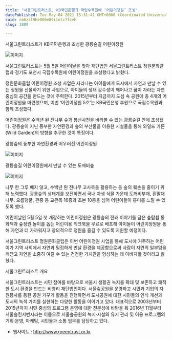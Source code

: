 ```yaml
---
title: "서울그린트러스트, KB국민은행과 국립수목원에 ‘어린이정원’ 조성"
datePublished: Tue May 04 2021 15:31:41 GMT+0000 (Coordinated Universal Time)
cuid: cm6zzl9he000e09iielc7fcvh
slug: 1809

---
```



서울그린트러스트가 KB국민은행과 조성한 광릉숲길 어린이정원

![이미지](https://cdn.hashnode.com/res/hashnode/image/upload/v1739248391497/ff0ba0bd-dc3d-465f-bb90-92315f5c92c1.jpeg)

서울그린트러스트는 5월 5일 어린이날을 맞아 재단법인 서울그린트러스트 정원문화클럽과 경기도 포천시 국립수목원에 어린이정원을 조성했다고 밝혔다.

정원문화클럽 어린이정원 조성 사업은 자라나는 아이들에게 도시에서 자연과 만날 수 있는 정원을 선물하기 위한 사업으로, 아이들의 생태 감수성이 깨어나고 꿈이 자라는 자연 중심의 공간을 만드는 것에 주력한다. 2015년부터 지금까지 도심 속 공원에 총 4개의 어린이정원을 마련했으며, 이번 ‘어린이정원 5호’는 KB국민은행 후원으로 국립수목원과 함께 조성했다.

어린이정원은 수백년 된 전나무 숲과 봉선사천을 바라볼 수 있는 광릉숲길 안에 조성됐다. 광릉숲이 지닌 풍부한 자연환경과 숲의 부산물을 이용한 시설물을 통해 와일드 가든(Wild Garden)의 방향을 추구한 것이 특징이다.

광릉숲의 풍부한 자연환경과 어우러진 어린이정원

![이미지](https://cdn.hashnode.com/res/hashnode/image/upload/v1739248394189/3dbdebf3-8a42-4c84-b547-3df0b3c74328.jpeg)

광릉숲길 어린이정원에서 만날 수 있는 도깨비숲

![이미지](https://cdn.hashnode.com/res/hashnode/image/upload/v1739248397015/15c0d09d-56a8-457b-9f3d-587e1d05bbce.jpeg)

나무 한 그루 베지 않고, 수백년 된 전나무 고사목을 활용하는 등 숲의 훼손을 줄이기 위해 노력했다. 광릉숲의 생태계를 보전하면서 국내 자생 식물 가운데 도깨비부채, 흰말채나무, 으름덩굴, 관중 등 교관목 16종과 초본 10종을 심어 어린이들이 흥미를 느낄 수 있도록 했다.

어린이날인 5월 5일 첫 개장하는 어린이정원은 광릉숲의 전래 이야기를 담은 숲탐험 동화책과 숲정원 놀이를 돕는 어린이용 워크북을 무료로 배포해 아이들이 어린이정원을 통해 자연과 더 가까워지고 창의적으로 정원을 즐길 수 있도록 지원할 예정이다.

서울그린트러스트 정원문화클럽은 이번 어린이정원 사업을 통해 도시에 거주하는 어린이가 지역 사회에서 자연과 밀접하게 만날 환경을 제공함으로써 사람이 자연의 일부임을 깨닫고 자연을 소중히 여길 수 있는 건전한 가치관을 형성하는 데 이바지할 것이라고 밝혔다.

서울그린트러스트 개요

서울그린트러스트는 시민 참여를 바탕으로 서울시 생활권 녹지를 확대 및 보존하고 쾌적한 도시 환경을 만드는 비영리 재단법인이다. 서울숲공원을 운영하고 시민과 기업의 자원봉사를 통한 공원 가꾸기 활동을 진행하면서 도시공원에 대한 시민들의 인식 개선과 도시의 녹색 가치를 실현하는 다양한 활동을 이어가고 있다. 대표적으로 2003년부터 2015년까지 시민 중심의 프로그램 운영에 대한 전문성에 바탕을 둬 2016년 11월부터 서울숲컨서번시라는 이름으로 서울숲공원의 녹지·시설의 유지 관리 및 이용 프로그램의 기획·운영, 마케팅, 시민들과 소통 업무를 담당하고 있다.

- 웹사이트 : http://www.greentrust.or.kr